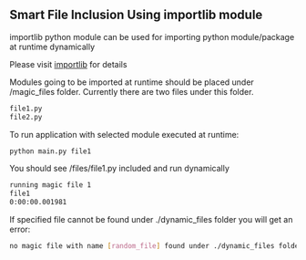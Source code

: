 ## Smart File Inclusion Using importlib module

importlib python module  can be  used for importing python module/package at runtime dynamically

Please visit [importlib](https://docs.python.org/3/library/importlib.html#importlib.import_module) for details

Modules going to be imported at runtime should be placed under /magic_files folder. Currently there are two files under this folder.

```sh
file1.py
file2.py
```


To run application with selected module executed at runtime:

```sh
python main.py file1
```

You should see /files/file1.py included and run dynamically

```sh
running magic file 1 
file1
0:00:00.001981
```

If  specified file cannot be found under ./dynamic_files folder you will get an error:

```sh
no magic file with name [random_file] found under ./dynamic_files folder
```